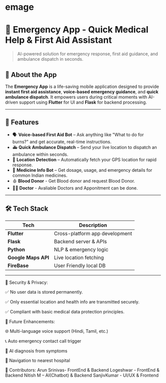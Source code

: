 # emage

# 🚨 Emergency App - Quick Medical Help & First Aid Assistant

> AI-powered solution for emergency response, first aid guidance, and ambulance dispatch in seconds.



## 📱 About the App

The **Emergency App** is a life-saving mobile application designed to provide **instant first aid assistance**, **voice-based emergency guidance**, and **quick ambulance dispatch**. It empowers users during critical moments with AI-driven support using **Flutter** for UI and **Flask** for backend processing.

---

## 🧠 Features

- 🗣️ **Voice-based First Aid Bot** – Ask anything like "What to do for burns?" and get accurate, real-time instructions.
- 🚑 **Quick Ambulance Dispatch** – Send your live location to dispatch an ambulance within seconds.
- 📍 **Location Detection** – Automatically fetch your GPS location for rapid response.
- 💊 **Medicine Info Bot** – Get dosage, usage, and emergency details for common Indian medicines.
- 🩸 **Blood Donor** - Get Blood donor and request Blood Donor.
- 👨‍⚕️ **Doctor** - Avaliable Doctors and Apponitment can be done.

---


## 🛠️ Tech Stack

| Tech             | Description                    |
|------------------|--------------------------------|
| **Flutter**      | Cross-platform app development |
| **Flask**        | Backend server & APIs          |
| **Python**       | NLP & emergency logic          |
| **Google Maps API** | Live location fetching     |
| **FireBase**       | User Friendly local DB           |

---

🔐 Security & Privacy:

✅ No user data is stored permanently.

✅ Only essential location and health info are transmitted securely.

✅ Compliant with basic medical data protection principles.

🚀 Future Enhancements:

🌐 Multi-language voice support (Hindi, Tamil, etc.)

📞 Auto emergency contact call trigger

🧬 AI diagnosis from symptoms

🧭 Navigation to nearest hospital

🤝 Contributors:
Arun Srinivas- FrontEnd & Backend
Logeshwar - FrontEnd & Backend
Nitish M – AI(Chatbot) & Backend
SanjivKumar - UI/UX & Frontend


